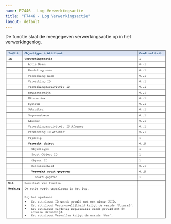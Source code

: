 ```yaml
---
name: F7446 - Log Verwerkingsactie
title: "F7446 - Log Verwerkingsactie"
layout: default
---
```

De functie slaat de meegegeven verwerkingsactie op in het verwerkingenlog.

<img src="./_assets/7446_1.png" alt="" width="700"/>
